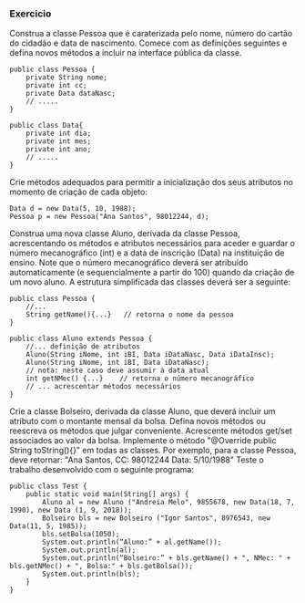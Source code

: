 ### Exercicio
Construa a classe Pessoa que é caraterizada pelo nome, número do cartão do cidadão e
data de nascimento. Comece com as definições seguintes e defina novos métodos a
incluir na interface pública da classe.

    public class Pessoa {
        private String nome;
        private int cc;
        private Data dataNasc;
        // .....
    }

    public class Data{
        private int dia;
        private int mes;
        private int ano;
        // .....
    }

Crie métodos adequados para permitir a inicialização dos seus atributos no momento
de criação de cada objeto:

    Data d = new Data(5, 10, 1988);
    Pessoa p = new Pessoa("Ana Santos", 98012244, d);

Construa uma nova classe Aluno, derivada da classe Pessoa, acrescentando os métodos e
atributos necessários para aceder e guardar o número mecanográfico (int) e a data de
inscrição (Data) na instituição de ensino. Note que o número mecanográfico deverá ser
atribuído automaticamente (e sequencialmente a partir do 100) quando da criação de
um novo aluno.
A estrutura simplificada das classes deverá ser a seguinte:

    public class Pessoa {
        //...
        String getName(){...}   // retorna o nome da pessoa
    }

    public class Aluno extends Pessoa {
        //... definição de atributos
        Aluno(String iNome, int iBI, Data iDataNasc, Data iDataInsc);
        Aluno(String iNome, int iBI, Data iDataNasc);
        // nota: neste caso deve assumir a data atual
        int getNMec() {...}    // retorna o número mecanográfico
        // ... acrescentar métodos necessários
    }

Crie a classe Bolseiro, derivada da classe Aluno, que deverá incluir um atributo com o
montante mensal da bolsa. Defina novos métodos ou reescreva os métodos que julgar
conveniente. Acrescente métodos get/set associados ao valor da bolsa.
Implemente o método "@Override public String toString(){}" em todas as classes. Por exemplo, para a classe Pessoa, deve retornar:
"Ana Santos, CC: 98012244 Data: 5/10/1988"
Teste o trabalho desenvolvido com o seguinte programa:

    public class Test {
        public static void main(String[] args) {
            Aluno al = new Aluno ("Andreia Melo", 9855678, new Data(18, 7, 1990), new Data (1, 9, 2018));
            Bolseiro bls = new Bolseiro ("Igor Santos", 8976543, new Data(11, 5, 1985));
            bls.setBolsa(1050);
            System.out.println(“Aluno:” + al.getName());
            System.out.println(al);
            System.out.println(“Bolseiro:” + bls.getName() + ", NMec: " + bls.getNMec() + ", Bolsa:" + bls.getBolsa());
            System.out.println(bls);
        }
    }
